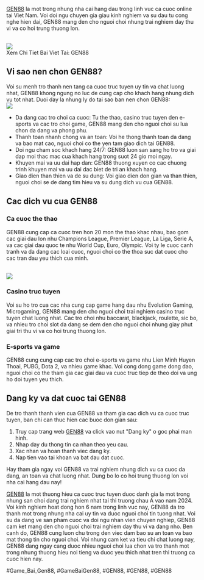 <p><a href="https://gen88.vin/">GEN88</a> la mot trong nhung nha cai hang dau trong linh vuc ca cuoc online tai Viet Nam. Voi doi ngu chuyen gia giau kinh nghiem va su dau tu cong nghe hien dai, GEN88 mang den cho nguoi choi nhung trai nghiem day thu vi va co hoi trung thuong lon.</p><br><img src="https://gen88.vin/wp-content/uploads/2025/03/gen88-cung-cap-nhieu-tinh-nang.jpg"></br>
Xem Chi Tiet Bai Viet Tai: GEN88<h2>Vi sao nen chon GEN88?</h2><p>Voi su menh tro thanh nen tang ca cuoc truc tuyen uy tin va chat luong nhat, GEN88 khong ngung no luc de cung cap cho khach hang nhung dich vu tot nhat. Duoi day la nhung ly do tai sao ban nen chon GEN88:<br><img src="https://gen88.vin/wp-content/uploads/2025/03/gen88-ban-ca.jpg"></br><ul>
<li>Da dang cac tro choi ca cuoc: Tu the thao, casino truc tuyen den e-sports va cac tro choi game, GEN88 mang den cho nguoi choi su lua chon da dang va phong phu.</li>
<li>Thanh toan nhanh chong va an toan: Voi he thong thanh toan da dang va bao mat cao, nguoi choi co the yen tam giao dich tai GEN88.</li>
<li>Doi ngu cham soc khach hang 24/7: GEN88 luon san sang ho tro va giai dap moi thac mac cua khach hang trong suot 24 gio moi ngay.</li>
<li>Khuyen mai va uu dai hap dan: GEN88 thuong xuyen co cac chuong trinh khuyen mai va uu dai dac biet de tri an khach hang.</li>
<li>Giao dien than thien va de su dung: Voi giao dien don gian va than thien, nguoi choi se de dang tim hieu va su dung dich vu cua GEN88.</li>
</ul><h2>Cac dich vu cua GEN88</h2><h3>Ca cuoc the thao</h3><p>GEN88 cung cap ca cuoc tren hon 20 mon the thao khac nhau, bao gom cac giai dau lon nhu Champions League, Premier League, La Liga, Serie A, va cac giai dau quoc te nhu World Cup, Euro, Olympic. Voi ty le cuoc canh tranh va da dang cac loai cuoc, nguoi choi co the thoa suc dat cuoc cho cac tran dau yeu thich cua minh.</p><br><img src="https://gen88.vin/wp-content/uploads/2025/03/gen88-xo-so-online.jpg"></br><h3>Casino truc tuyen</h3><p>Voi su ho tro cua cac nha cung cap game hang dau nhu Evolution Gaming, Microgaming, GEN88 mang den cho nguoi choi trai nghiem casino truc tuyen chat luong nhat. Cac tro choi nhu baccarat, blackjack, roulette, sic bo, va nhieu tro choi slot da dang se dem den cho nguoi choi nhung giay phut giai tri thu vi va co hoi trung thuong lon.<h3>E-sports va game</h3><p>GEN88 cung cung cap cac tro choi e-sports va game nhu Lien Minh Huyen Thoai, PUBG, Dota 2, va nhieu game khac. Voi cong dong game dong dao, nguoi choi co the tham gia cac giai dau va cuoc truc tiep de theo doi va ung ho doi tuyen yeu thich.</p><h2>Dang ky va dat cuoc tai GEN88</h2><p>De tro thanh thanh vien cua GEN88 va tham gia cac dich vu ca cuoc truc tuyen, ban chi can thuc hien cac buoc don gian sau:<ol>
<li>Truy cap trang web <a href="https://gen88.vip">GEN88</a> va click vao nut "Dang ky" o goc phai man hinh.</li>
<li>Nhap day du thong tin ca nhan theo yeu cau.</li>
<li>Xac nhan va hoan thanh viec dang ky.</li>
<li>Nap tien vao tai khoan va bat dau dat cuoc.</li>
</ol><p>Hay tham gia ngay voi GEN88 va trai nghiem nhung dich vu ca cuoc da dang, an toan va chat luong nhat. Dung bo lo co hoi trung thuong lon voi nha cai hang dau nay!</p><p><a href="https://gen88.vin/">GEN88</a> la mot thuong hieu ca cuoc truc tuyen duoc danh gia la mot trong nhung san choi dang trai nghiem nhat tai thi truong chau A vao nam 2024. Voi kinh nghiem hoat dong hon 6 nam trong linh vuc nay, GEN88 da tro thanh mot trong nhung nha cai uy tin va duoc nguoi choi tin tuong nhat. Voi su da dang ve san pham cuoc va doi ngu nhan vien chuyen nghiep, GEN88 cam ket mang den cho nguoi choi trai nghiem day thu vi va dang nho. Ben canh do, GEN88 cung luon chu trong den viec dam bao su an toan va bao mat thong tin cho nguoi choi. Voi nhung cam ket va tieu chi chat luong nay, GEN88 dang ngay cang duoc nhieu nguoi choi lua chon va tro thanh mot trong nhung thuong hieu noi tieng va duoc yeu thich nhat tren thi truong ca cuoc hien nay.</p>
#Game_Bai_Gen88, #GameBaiGen88, #GEN88, #GEN88, #GEN88
